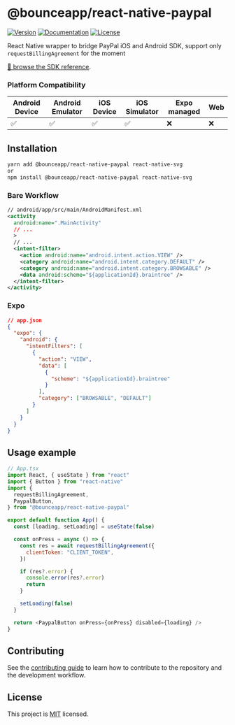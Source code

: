 # @bounceapp/react-native-paypal

[![Version](https://img.shields.io/npm/v/@bounceapp/react-native-paypal.svg)](https://www.npmjs.com/package/@bounceapp/react-native-paypal) [![Documentation](https://img.shields.io/badge/documentation-yes-brightgreen.svg)](https://bounceapp.github.io/react-native-paypal/) [![License](https://img.shields.io/github/license/stripe/stripe-react-native)](https://github.com/Bounceapp/react-native-paypal/blob/master/LICENSE)

React Native wrapper to bridge PayPal iOS and Android SDK,
support only `requestBillingAgreement` for the moment

[📘 browse the SDK reference](https://bounceapp.github.io/react-native-paypal/).

### Platform Compatibility

| Android Device | Android Emulator | iOS Device | iOS Simulator | Expo managed | Web |
| -------------- | ---------------- | ---------- | ------------- | ------------ | --- |
| ✅             | ✅               | ✅         | ✅            | ❌           | ❌  |

## Installation

```sh
yarn add @bounceapp/react-native-paypal react-native-svg
or
npm install @bounceapp/react-native-paypal react-native-svg
```

### Bare Workflow

```xml
// android/app/src/main/AndroidManifest.xml
<activity
  android:name=".MainActivity"
  // ...
  >
  // ...
  <intent-filter>
    <action android:name="android.intent.action.VIEW" />
    <category android:name="android.intent.category.DEFAULT" />
    <category android:name="android.intent.category.BROWSABLE" />
    <data android:scheme="${applicationId}.braintree" />
  </intent-filter>
</activity>
```

### Expo

```json
// app.json
{
  "expo": {
    "android": {
      "intentFilters": [
        {
          "action": "VIEW",
          "data": [
            {
              "scheme": "${applicationId}.braintree"
            }
          ],
          "category": ["BROWSABLE", "DEFAULT"]
        }
      ]
    }
  }
}
```

## Usage example

```js
// App.tsx
import React, { useState } from "react"
import { Button } from "react-native"
import {
  requestBillingAgreement,
  PaypalButton,
} from "@bounceapp/react-native-paypal"

export default function App() {
  const [loading, setLoading] = useState(false)

  const onPress = async () => {
    const res = await requestBillingAgreement({
      clientToken: "CLIENT_TOKEN",
    })

    if (res?.error) {
      console.error(res?.error)
      return
    }

    setLoading(false)
  }

  return <PaypalButton onPress={onPress} disabled={loading} />
}
```

## Contributing

See the [contributing guide](CONTRIBUTING.md) to learn how to contribute to the repository and the development workflow.

## License

This project is [MIT](https://img.shields.io/github/license/stripe/stripe-react-native) licensed.
